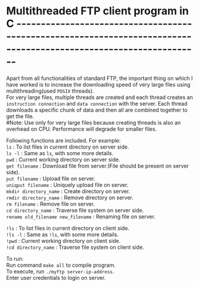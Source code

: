 #                               Multithreaded FTP client program in C                                   ------------------------------------------------------------------------------------------------------------------
Apart from all functionalities of standard FTP, the important thing on which I have worked is to increase the downloading speed of very large files using multithreading(used `POSIX` threads).                                 
For very large files, multiple threads are created and each thread creates an `instruction connection` and `data connection` with the server. Each thread downloads a specific chunk of data and then all are combined together to get the file.                                                                                                             
#Note:
Use only for very large files because creating threads is also an overhead on CPU. Performance will degrade for smaller files.                                                                                                  

Following functions are included. For example:                                                                  
`ls` : To list files in current directory on server side.                                                                
`ls -l` : Same as `ls`, with some more details.                                                                          
`pwd` : Current working directory on server side.                                                                        
`get filename` : Download file from server.(File should be present on server side).                                      
`put filename` : Upload file on server.                                                                               
`uniqput filename` : Uniquely upload file on server.                                                                 
`mkdir directory_name` : Create directory on server.                                                                    
`rmdir directory_name` : Remove directory on server.                                                                     
`rm filename` : Remove file on server.                                                                                 
`cd directory_name` : Traverse file system on server side.                                                               
`rename old_filename new_filename` : Renaming file on server.                                                        
                                                                                                                       
`!ls` : To list files in current directory on client side.                                                               
`!ls -l` : Same as `!ls`, with some more details.                                                                        
`!pwd` : Current working directory on client side.                                                                       
`!cd directory_name` : Traverse file system on client side.                                                              
                                                                                                                     
To run:                                                                                                           
Run command `make all` to compile program.                                                                              
To execute, run `./myftp server-ip-address`.                                                                            
Enter user credentials to login on server.                                                                                                                                           
